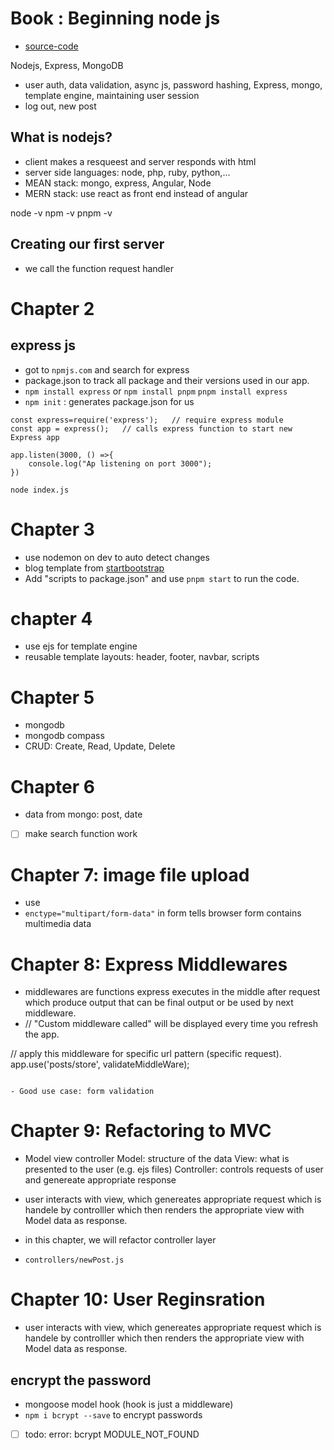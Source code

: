 # Book : Beginning node js

- [source-code](github.com/greglim81/expresss_chap3-8)

Nodejs, Express, MongoDB

- user auth, data validation, async js, password hashing, Express, mongo, template engine, maintaining user session
- log out, new post

## What is nodejs?

- client makes a resqueest and server responds with html
- server side languages: node, php, ruby, python,...
- MEAN stack: mongo, express, Angular, Node
- MERN stack: use react as front end instead of angular

node -v
npm -v
pnpm -v

## Creating our first server

- we call the function request handler

# Chapter 2

## express js

- got to `npmjs.com` and search for express
- package.json to track all package and their versions used in our app.
- `npm install express`
  or
  `npm install pnpm`
  `pnpm install express`
- `npm init` : generates package.json for us

```
const express=require('express');   // require express module
const app = express();   // calls express function to start new Express app

app.listen(3000, () =>{
    console.log("Ap listening on port 3000");
})
```

`node index.js`

# Chapter 3

- use nodemon on dev to auto detect changes
- blog template from [startbootstrap](https://startbootstrap.com/theme/clean-blog)
- Add "scripts to package.json" and use `pnpm start` to run the code.

# chapter 4

- use ejs for template engine
- reusable template layouts: header, footer, navbar, scripts

# Chapter 5

- mongodb
- mongodb compass
- CRUD: Create, Read, Update, Delete

# Chapter 6

- data from mongo: post, date
- [ ] make search function work

# Chapter 7: image file upload

- use
- `enctype="multipart/form-data"` in form tells browser form contains multimedia data

# Chapter 8: Express Middlewares

- middlewares are functions express executes in the middle after request which produce output that can be final output or be used by next middleware.
- // "Custom middleware called" will be displayed every time you refresh the app.

// apply this middleware for specific url pattern (specific request).
app.use('posts/store', validateMiddleWare);

```

- Good use case: form validation
```

# Chapter 9: Refactoring to MVC

- Model view controller
  Model: structure of the data
  View: what is presented to the user (e.g. ejs files)
  Controller: controls requests of user and genereate appropriate response

- user interacts with view, which genereates appropriate request which is handele by controlller which then renders the appropriate view with Model data as response.

- in this chapter, we will refactor controller layer
- `controllers/newPost.js`

# Chapter 10: User Reginsration

- user interacts with view, which genereates appropriate request which is handele by controlller which then renders the appropriate view with Model data as response.

## encrypt the password

- mongoose model hook (hook is just a middleware)
- `npm i bcrypt --save` to encrypt passwords
- [ ] todo: error: bcrypt MODULE_NOT_FOUND
